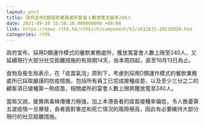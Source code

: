 ```yaml
---
layout: post
title: 政府宣布D類餐飲業務處所宴會人數放寬至最多240人
date: 2021-09-28 15:56:10.000000000 +08:00
link: https://news.rthk.hk/rthk/ch/component/k2/1612631-20210928.htm
categories: rthk
---
```


政府宣布，採用D類運作模式的餐飲業務處所，獲放寬宴會人數上限至240人，又延續現行大部分社交距離措施的有效期14天，由本周四起，直至10月13日為止。

食物及衞生局表示，在「疫苗氣泡」原則下，考慮到採用D類運作模式的餐飲業務處所已採取嚴謹的防疫措施，包括所有員工已完成接種疫苗，以及至少三分之二的顧客須已接種第一劑疫苗，相關處所的宴會人數上限將獲放寬至240人。

當局又說，變異病毒株傳播力極強，加上本港長者的疫苗接種率偏低，令人擔憂第五波疫情一旦爆發，長者面對重症和死亡情況的風險極高，因此有必要維持大部分現行的社交距離措施。
